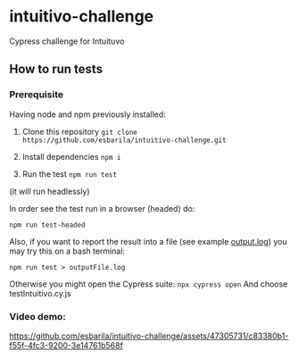 # intuitivo-challenge

Cypress challenge for Intuituvo

## How to run tests

### Prerequisite

Having node and npm previously installed:

1. Clone this repository
   `git clone https://github.com/esbarila/intuitivo-challenge.git`
2. Install dependencies `npm i`

3. Run the test `npm run test`

(it will run headlessly)

In order see the test run in a browser (headed) do:

`npm run test-headed`

Also, if you want to report the result into a file (see example [output.log]('output.log')) you may try this on a bash terminal:

`npm run test > outputFile.log`

Otherwise you might open the Cypress suite:
`npx cypress open`
And choose testIntuitivo.cy.js

### Video demo:

https://github.com/esbarila/intuitivo-challenge/assets/47305731/c83380b1-f55f-4fc3-9200-3e14761b568f
